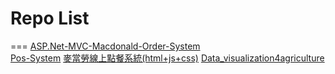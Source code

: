  # Repo List
===
[ASP.Net-MVC-Macdonald-Order-System](https://github.com/Yang027/ASP.Net-MVC-Macdonald-Order-System)  
[Pos-System](https://github.com/Yang027/Pos-System) 
[麥當勞線上點餐系統(html+js+css)](https://github.com/Yang027/Macdonald-website-non-commercial-) 
[Data_visualization4agriculture](https://github.com/Yang027/Data_visualization4agriculture) 

